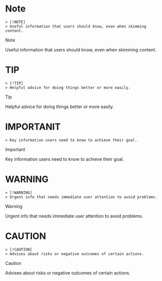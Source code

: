 # Note
```
> [!NOTE]
> Useful information that users should know, even when skimming content.
```

> [!NOTE]
> Useful information that users should know, even when skimming content.
# TIP
```
> [!TIP]
> Helpful advice for doing things better or more easily.
```

> [!TIP]
> Helpful advice for doing things better or more easily.
# IMPORTANIT
```> [!IMPORTANT]
> Key information users need to know to achieve their goal.
```

> [!IMPORTANT]
> Key information users need to know to achieve their goal.
# WARNING
```
> [!WARNING]
> Urgent info that needs immediate user attention to avoid problems.
```

> [!WARNING]
> Urgent info that needs immediate user attention to avoid problems.
# CAUTION
```
> [!CAUTION]
> Advises about risks or negative outcomes of certain actions.
```

> [!CAUTION]
> Advises about risks or negative outcomes of certain actions.